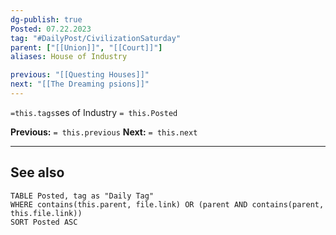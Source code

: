 ```yaml
---
dg-publish: true
Posted: 07.22.2023
tag: "#DailyPost/CivilizationSaturday"
parent: ["[[Union]]", "[[Court]]"]
aliases: House of Industry

previous: "[[Questing Houses]]"
next: "[[The Dreaming psions]]"
---
```

`=this.tags`ses of Industry
`= this.Posted`

**Previous:** `= this.previous`
**Next:** `= this.next`

---

## See also

```dataview
TABLE Posted, tag as "Daily Tag"
WHERE contains(this.parent, file.link) OR (parent AND contains(parent, this.file.link))
SORT Posted ASC
```